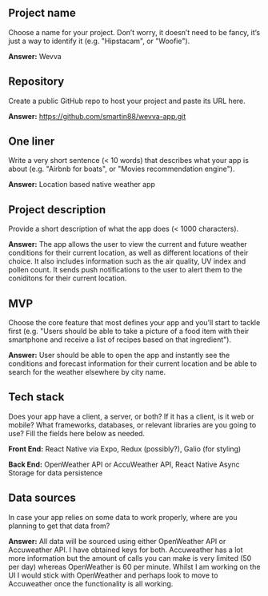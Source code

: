 ## Project name

Choose a name for your project. Don’t worry, it doesn’t need to be fancy, it’s just a way to identify it (e.g. "Hipstacam", or "Woofie").

**Answer:** Wevva

## Repository

Create a public GitHub repo to host your project and paste its URL here.

**Answer:** https://github.com/smartin88/wevva-app.git

## One liner

Write a very short sentence (< 10 words) that describes what your app is about (e.g. "Airbnb for boats", or "Movies recommendation engine").

**Answer:** Location based native weather app

## Project description

Provide a short description of what the app does (< 1000 characters).

**Answer:** The app allows the user to view the current and future weather conditions for their current location, as well as different locations of their choice. It also includes information such as the air quality, UV index and pollen count. It sends push notifications to the user to alert them to the coniditons for their current location. 

## MVP

Choose the core feature that most defines your app and you’ll start to tackle first (e.g. "Users should be able to take a picture of a food item with their smartphone and receive a list of recipes based on that ingredient").

**Answer:** User should be able to open the app and instantly see the conditions and forecast information for their current location and be able to search for the weather elsewhere by city name.

## Tech stack

Does your app have a client, a server, or both? If it has a client, is it web or mobile? What frameworks, databases, or relevant libraries are you going to use? Fill the fields here below as needed.

**Front End:** React Native via Expo, Redux (possibly?), Galio (for styling)

**Back End:** OpenWeather API or AccuWeather API, React Native Async Storage for data persistence

## Data sources

In case your app relies on some data to work properly, where are you planning to get that data from?

**Answer:** All data will be sourced using either OpenWeather API or Accuweather API. I have obtained keys for both. Accuweather has a lot more information but the amount of calls you can make is very limited (50 per day) whereas OpenWeather is 60 per minute. Whilst I am working on the UI I would stick with OpenWeather and perhaps look to move to Accuweather once the functionality is all working. 